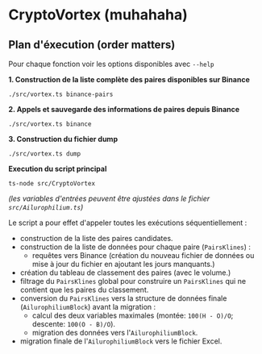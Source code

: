 
# CryptoVortex (muhahaha)

## Plan d'éxecution (order matters)

Pour chaque fonction voir les options disponibles avec `--help`

**1. Construction de la liste complète des paires disponibles sur Binance**

```
./src/vortex.ts binance-pairs
```

**2. Appels et sauvegarde des informations de paires depuis Binance**

```
./src/vortex.ts binance
```

**3. Construction du fichier dump**

```
./src/vortex.ts dump
```

**Execution du script principal**

```
ts-node src/CryptoVortex
```
*(les variables d'entrées peuvent être ajustées dans le fichier `src/Ailurophilium.ts`)*

Le script a pour effet d'appeler toutes les exécutions séquentiellement :

- construction de la liste des paires candidates.
- construction de la liste de données pour chaque paire (`PairsKlines`) :
  - requêtes vers Binance (création du nouveau fichier de données ou mise à jour du fichier en ajoutant les jours manquants.)
- création du tableau de classement des paires (avec le volume.)
- filtrage du `PairsKlines` global pour construire un `PairsKlines` qui ne contient que les paires du classement.
- conversion du `PairsKlines` vers la structure de données finale (`AilurophiliumBlock`) avant la migration :
  - calcul des deux variables maximales (montée: `100(H - O)/O`; descente: `100(O - B)/O`).
  - migration des données vers l'`AilurophiliumBlock`.
- migration finale de l'`AilurophiliumBlock` vers le fichier Excel.
